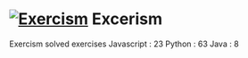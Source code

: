 #  [![Exercism](https://d24y9kuxp2d7l2.cloudfront.net/assets/icons/exercism-with-logo-black-b427c06c6a068ba9f391734115e4d22dfa876d1d.svg)](https://exercism.org/profiles/BijoMathewJose) Excerism
Exercism solved exercises
Javascript : 23
Python : 63
Java   : 8
